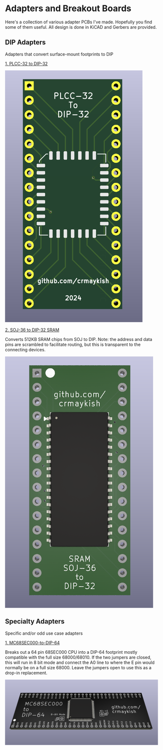 # Adapters and Breakout Boards

Here's a collection of various adapter PCBs I've made. Hopefully you find some of them useful. All design is done in KiCAD and Gerbers are provided.

## DIP Adapters

Adapters that convert surface-mount footprints to DIP

[1. PLCC-32 to DIP-32](PLCC-32-to-DIP-32/)

![PLCC-32 to DIP-32](PLCC-32-to-DIP-32/image.png)

[2. SOJ-36 to DIP-32 SRAM](SOJ-36-to-DIP-32-SRAM/)

Converts 512KB SRAM chips from SOJ to DIP. Note: the address and data pins are scrambled to facilitate routing, but this is transparent to the connecting devices.

![SOJ-36-to-DIP-32](SOJ-36-to-DIP-32-SRAM/image.png)

## Specialty Adapters

Specific and/or odd use case adapters

[1. MC68SEC000-to-DIP-64](MC68SEC000-to-DIP-64/)

Breaks out a 64 pin 68SEC000 CPU into a DIP-64 footprint mostly compatible with the full size 68000/68010. If the two jumpers are closed, this will run in 8 bit mode and connect the A0 line to where the E pin would normally be on a full size 68000. Leave the jumpers open to use this as a drop-in replacement.

![MC68SEC000 to DIP-64](MC68SEC000-to-DIP-64/image.png)
